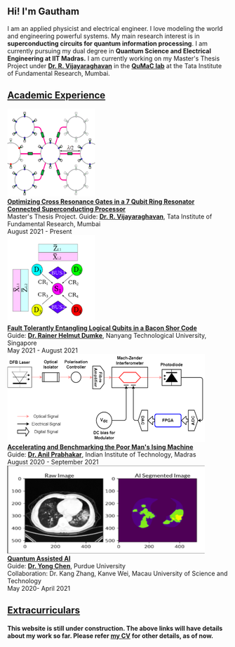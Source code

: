 ## Hi! I'm Gautham
I am an applied physicist and electrical engineer. I love modeling the world and engineering powerful systems. My main research interest is in **superconducting circuits for quantum information processing**. I am currently pursuing my dual degree in **Quantum Science and Electrical Engineering at IIT Madras.** I am currently working on my Master's Thesis Project under [**Dr. R. Vijayaraghavan**](https://www.tifr.res.in/~quantro/vijay/index.htm) in the [**QuMaC lab**](https://www.tifr.res.in/~quantro/) at the Tata Institute of Fundamental Research, Mumbai. 

## [Academic Experience](https://gautham-umasankar.github.io/academic_experience.html)


<div class="row">
  <div class="column">
    <img src="/pictures/ring.png" alt="Qubits connected with a ring" width = "200" height = "200">
  </div>
  <div class = "column">
    <a style="font-weight:bold" href="https://gautham-umasankar.github.io/academic_experience.html#CRGate">Optimizing Cross Resonance Gates in a 7 Qubit Ring Resonator Connected Superconducting Processor</a> <br>
    Master's Thesis Project. Guide: <a style="font-weight:bold" href="https://www.tifr.res.in/~quantro/vijay/index.htm">Dr. R. Vijayaraghavan</a>, Tata Institute of Fundamental Research, Mumbai <br>
    August 2021 - Present
  </div>
</div>

<div class="row">
  <div class="column">
    <img src="/pictures/entangling_logical_qubits.png" alt="Entangling Logical Qubits" width = "200" height = "200">
  </div>
  <div class = "column">
    <a style="font-weight:bold" href="https://gautham-umasankar.github.io/academic_experience.html#Entangling">Fault Tolerantly Entangling Logical Qubits in a Bacon Shor Code</a> <br>
    Guide: <a style="font-weight:bold" href="http://www1.spms.ntu.edu.sg/~rdumke/index.html">Dr. Rainer Helmut Dumke</a>, Nanyang Technological University, Singapore<br>
    May 2021 - August 2021
  </div>
</div>

<div class="row">
  <div class="column">
    <img src="/pictures/poor_man_schematic.png" alt="The Poor Man's Ising Machine" width = "450" height = "200">
  </div>
</div>

<div class = "row">
    <a style="font-weight:bold" href="https://gautham-umasankar.github.io/academic_experience.html#PoormanIsing">Accelerating and Benchmarking the Poor Man's Ising Machine</a><br> 
    Guide: <a style="font-weight:bold" href="https://sites.google.com/ee.iitm.ac.in/anilprabhakar/home">Dr. Anil Prabhakar</a>, Indian Institute of Technology, Madras<br>
    August 2020 - September 2021
  
</div>

<div class="row">
  <div class="column">
    <img src="/pictures/Segmented_Lungs.png" alt="Segmented CT Scans" width = "450" height = "200">
  </div>
</div>

<div class = "row">
    <a style="font-weight:bold" href="https://gautham-umasankar.github.io/academic_experience.html#QAICovid">Quantum Assisted AI</a><br>
    Guide: <a style="font-weight:bold" href="https://www.physics.purdue.edu/people/faculty/yongchen.php">Dr. Yong Chen</a>,  Purdue University<br>
    Collaboration: Dr. Kang Zhang, Kanve Wei, Macau University of Science and Technology<br>
    May 2020- April 2021
  
</div>


## [Extracurriculars](https://gautham-umasankar.github.io/extracurriculars.html)

#### This website is still under construction. The above links will have details about my work so far. Please refer [my CV](www.google.com) for other details, as of now. 
